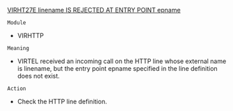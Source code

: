 [VIRHT27E linename IS REJECTED AT ENTRY POINT epname](https://virtel.readthedocs.io/en/latest/manuals/virtel/Virtel459MG/messages.html?highlight=VIRHT27E#VIRHT27E)

`Module`
- VIRHTTP

`Meaning`
- VIRTEL received an incoming call on the HTTP line whose external name is linename, but the entry point epname specified in the line definition does not exist.

`Action`
- Check the HTTP line definition.
